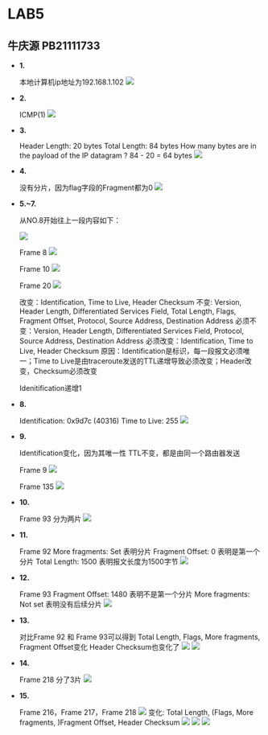 # LAB5
## 牛庆源 PB21111733

* **1.**

    本地计算机ip地址为192.168.1.102
    ![](img/Q1.png)

* **2.**

    ICMP(1)
    ![](img/Q2.png)

* **3.**

    Header Length: 20 bytes
    Total Length: 84 bytes
    How many bytes are in the payload of the IP datagram ?
    84 - 20 = 64 bytes
    ![](img/Q3.png)

* **4.**

    没有分片，因为flag字段的Fragment都为0
    ![](img/Q4.png)

* **5.~7.**

    从NO.8开始往上一段内容如下：

    ![](img/Q5_1.png)

    Frame 8
        ![](img/Q5_2.png)

    Frame 10
        ![](img/Q5_3.png)

    Frame 20
        ![](img/Q5_4.png)

    改变：Identification, Time to Live, Header Checksum
    不变: Version, Header Length, Differentiated Services Field, Total Length, Flags, Fragment Offset, Protocol, Source Address, Destination Address
    必须不变：Version, Header Length, Differentiated Services Field, Protocol, Source Address, Destination Address
    必须改变：Identification, Time to Live, Header Checksum
    原因：Identification是标识，每一段报文必须唯一；Time to Live是由traceroute发送的TTL递增导致必须改变；Header改变，Checksum必须改变

    Idenitification递增1

* **8.**

    Identification: 0x9d7c (40316)
    Time to Live: 255
    ![](img/Q8.png)

* **9.**

    Identification变化，因为其唯一性
    TTL不变，都是由同一个路由器发送

    Frame 9
        ![](img/Q9_1.png)

    Frame 135
        ![](img/Q9_2.png)

* **10.**

    Frame 93
    分为两片
    ![](img/Q10.png)

* **11.**

    Frame 92
    More fragments: Set 表明分片
    Fragment Offset: 0 表明是第一个分片
    Total Length: 1500 表明报文长度为1500字节
    ![](img/Q11.png)

* **12.**

    Frame 93
    Fragment Offset: 1480 表明不是第一个分片
    More fragments: Not set 表明没有后续分片
    ![](img/Q12.png)

* **13.**

    对比Frame 92 和 Frame 93可以得到
    Total Length, Flags, More fragments, Fragment Offset变化
    Header Checksum也变化了
    ![](img/Q13_1.png)
    ![](img/Q13_2.png)

* **14.**

    Frame 218
    分了3片
    ![](img/Q14.png)

* **15.**

    Frame 216，Frame 217，Frame 218
    ![](img/Q15_1.png)
    变化: Total Length, (Flags, More fragments, )Fragment Offset, Header Checksum
    ![](img/Q15_2.png)
    ![](img/Q15_3.png)
    ![](img/Q15_4.png)